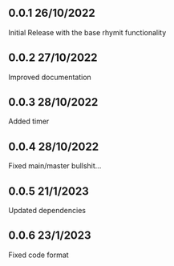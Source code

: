 ## 0.0.1 26/10/2022
Initial Release with the base rhymit functionality

## 0.0.2 27/10/2022
Improved documentation

## 0.0.3 28/10/2022
Added timer

## 0.0.4 28/10/2022
Fixed main/master bullshit...

## 0.0.5 21/1/2023
Updated dependencies

## 0.0.6 23/1/2023
Fixed code format
